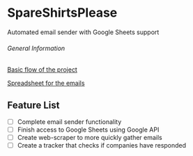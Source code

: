 # SpareShirtsPlease

Automated email sender with Google Sheets support

###### General Information
[Basic flow of the project](https://www.lucidchart.com/invitations/accept/87aaca51-7422-4a10-9b85-eea14139a04a)

[Spreadsheet for the emails](https://docs.google.com/spreadsheets/d/1Vj-kCqsmsa8Ssk_ZAXJiFOmlrK_oiWUl9_pPSQKNoc8/edit?usp=sharing)

## Feature List
- [ ] Complete email sender functionality
- [ ] Finish access to Google Sheets using Google API
- [ ] Create web-scraper to more quickly gather emails
- [ ] Create a tracker that checks if companies have responded
